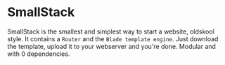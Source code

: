 # SmallStack

SmallStack is the smallest and simplest way to start a website, oldskool style. It contains a `Router` and the `Blade template engine`. Just download the template, upload it to your webserver and you're done. Modular and with 0 dependencies.
